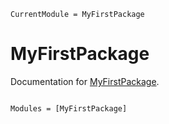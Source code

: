 ```@meta
CurrentModule = MyFirstPackage
```

# MyFirstPackage

Documentation for [MyFirstPackage](https://github.com/wanda0929/MyFirstPackage.jl).

```@index
```

```@autodocs
Modules = [MyFirstPackage]
```
